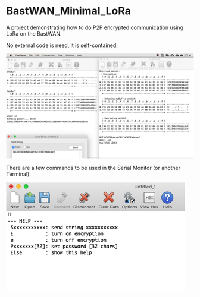# BastWAN_Minimal_LoRa

A project demonstrating how to do P2P encrypted communication using LoRa on the BastWAN.

No external code is need, it is self-contained.

![Test](LoRaTest.png)

There are a few commands to be used in the Serial Monitor (or another Terminal):

![Help](Help.png)
